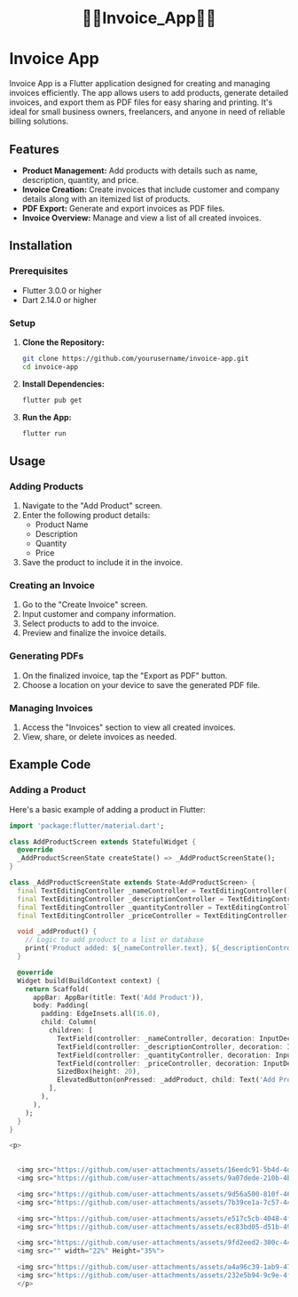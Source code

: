 <h1 align="center">🔶🔸Invoice_App🔸🔶</h1>

# Invoice App

Invoice App is a Flutter application designed for creating and managing invoices efficiently. The app allows users to add products, generate detailed invoices, and export them as PDF files for easy sharing and printing. It's ideal for small business owners, freelancers, and anyone in need of reliable billing solutions.

## Features

- **Product Management:** Add products with details such as name, description, quantity, and price.
- **Invoice Creation:** Create invoices that include customer and company details along with an itemized list of products.
- **PDF Export:** Generate and export invoices as PDF files.
- **Invoice Overview:** Manage and view a list of all created invoices.

## Installation

### Prerequisites

- Flutter 3.0.0 or higher
- Dart 2.14.0 or higher

### Setup

1. **Clone the Repository:**

    ```bash
    git clone https://github.com/yourusername/invoice-app.git
    cd invoice-app
    ```

2. **Install Dependencies:**

    ```bash
    flutter pub get
    ```

3. **Run the App:**

    ```bash
    flutter run
    ```

## Usage

### Adding Products

1. Navigate to the "Add Product" screen.
2. Enter the following product details:
   - Product Name
   - Description
   - Quantity
   - Price
3. Save the product to include it in the invoice.

### Creating an Invoice

1. Go to the "Create Invoice" screen.
2. Input customer and company information.
3. Select products to add to the invoice.
4. Preview and finalize the invoice details.

### Generating PDFs

1. On the finalized invoice, tap the "Export as PDF" button.
2. Choose a location on your device to save the generated PDF file.

### Managing Invoices

1. Access the "Invoices" section to view all created invoices.
2. View, share, or delete invoices as needed.

## Example Code

### Adding a Product

Here's a basic example of adding a product in Flutter:

```dart
import 'package:flutter/material.dart';

class AddProductScreen extends StatefulWidget {
  @override
  _AddProductScreenState createState() => _AddProductScreenState();
}

class _AddProductScreenState extends State<AddProductScreen> {
  final TextEditingController _nameController = TextEditingController();
  final TextEditingController _descriptionController = TextEditingController();
  final TextEditingController _quantityController = TextEditingController();
  final TextEditingController _priceController = TextEditingController();

  void _addProduct() {
    // Logic to add product to a list or database
    print('Product added: ${_nameController.text}, ${_descriptionController.text}, ${_quantityController.text}, ${_priceController.text}');
  }

  @override
  Widget build(BuildContext context) {
    return Scaffold(
      appBar: AppBar(title: Text('Add Product')),
      body: Padding(
        padding: EdgeInsets.all(16.0),
        child: Column(
          children: [
            TextField(controller: _nameController, decoration: InputDecoration(labelText: 'Product Name')),
            TextField(controller: _descriptionController, decoration: InputDecoration(labelText: 'Description')),
            TextField(controller: _quantityController, decoration: InputDecoration(labelText: 'Quantity'), keyboardType: TextInputType.number),
            TextField(controller: _priceController, decoration: InputDecoration(labelText: 'Price'), keyboardType: TextInputType.number),
            SizedBox(height: 20),
            ElevatedButton(onPressed: _addProduct, child: Text('Add Product'))
          ],
        ),
      ),
    );
  }
}

<p>
 

  <img src="https://github.com/user-attachments/assets/16eedc91-5b4d-4d97-ac4f-a1fa10cf48d6" width="22%" Height="35%">
  <img src="https://github.com/user-attachments/assets/9a07dede-210b-4b57-84fd-60ff7f23f697" width="22%" Height="35%">

  <img src="https://github.com/user-attachments/assets/9d56a500-810f-466f-9567-66e0235f61de" width="22%" Height="35%">
  <img src="https://github.com/user-attachments/assets/7b39ce1a-7c57-4409-b407-ba97f5a51361" width="22%" Height="35%">

  <img src="https://github.com/user-attachments/assets/e517c5cb-4048-4f4f-90ba-585445c9d810" width="22%" Height="35%">
  <img src="https://github.com/user-attachments/assets/ec83bd05-d51b-49ae-b5c4-16ee6957d913" width="22%" Height="35%">

  <img src="https://github.com/user-attachments/assets/9fd2eed2-300c-447d-99f5-0cceda8f3bc5" width="22%" Height="35%">
  <img src="" width="22%" Height="35%">

  <img src="https://github.com/user-attachments/assets/a4a96c39-1ab9-4719-a3a2-7cc9fadb26ae" width="22%" Height="35%">
  <img src="https://github.com/user-attachments/assets/232e5b94-9c9e-4f98-aef6-ecedbb7e49c4" width="22%" Height="35%">
  </p>

